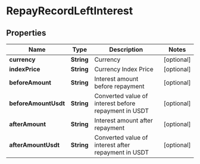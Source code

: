 

# RepayRecordLeftInterest

## Properties

Name | Type | Description | Notes
------------ | ------------- | ------------- | -------------
**currency** | **String** | Currency |  [optional]
**indexPrice** | **String** | Currency Index Price |  [optional]
**beforeAmount** | **String** | Interest amount before repayment |  [optional]
**beforeAmountUsdt** | **String** | Converted value of interest before repayment in USDT |  [optional]
**afterAmount** | **String** | Interest amount after repayment |  [optional]
**afterAmountUsdt** | **String** | Converted value of interest after repayment in USDT |  [optional]



